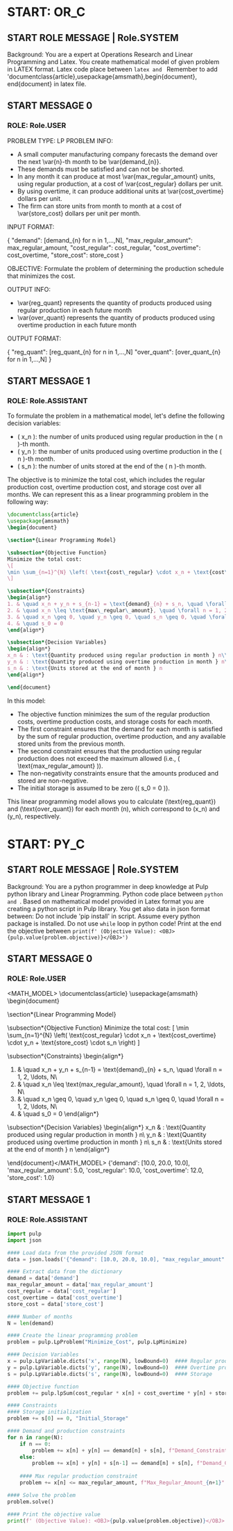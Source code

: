 # START: OR_C 
## START ROLE MESSAGE | Role.SYSTEM 
Background: You are a expert at Operations Research and Linear Programming and Latex. You create mathematical model of given problem in LATEX format. Latex code place between ```latex and ``` Remember to add 'documentclass{article},usepackage{amsmath},begin{document}, end{document} in latex file. 
## START MESSAGE 0 
### ROLE: Role.USER
<DESCRIPTION>
PROBLEM TYPE: LP
PROBLEM INFO:

- A small computer manufacturing company forecasts the demand over the next \var{n}-th month to be \var{demand_{n}}.
- These demands must be satisfied and can not be shorted.
- In any month it can produce at most \var{max_regular_amount} units, using regular production, at a cost of \var{cost_regular} dollars per unit. 
- By using overtime, it can produce additional units at \var{cost_overtime} dollars per unit. 
- The firm can store units from month to month at a cost of \var{store_cost} dollars per unit per month. 

INPUT FORMAT:

{
	"demand": [demand_{n} for n in 1,...,N],
	"max_regular_amount": max_regular_amount,
	"cost_regular": cost_regular,
	"cost_overtime": cost_overtime,
	"store_cost": store_cost
}


OBJECTIVE: Formulate the problem of determining the production schedule that minimizes the cost.

OUTPUT INFO:

- \var{reg_quant} represents the quantity of products produced using regular production in each future month
- \var{over_quant} represents the quantity of products produced using overtime production in each future month

OUTPUT FORMAT:

{
	"reg_quant": [reg_quant_{n} for n in 1,...,N]
	"over_quant": [over_quant_{n} for n in 1,...,N]
}
</DESCRIPTION>


## START MESSAGE 1 
### ROLE: Role.ASSISTANT
To formulate the problem in a mathematical model, let's define the following decision variables:

- \( x_n \): the number of units produced using regular production in the \( n \)-th month.
- \( y_n \): the number of units produced using overtime production in the \( n \)-th month.
- \( s_n \): the number of units stored at the end of the \( n \)-th month.

The objective is to minimize the total cost, which includes the regular production cost, overtime production cost, and storage cost over all months. We can represent this as a linear programming problem in the following way:

```latex
\documentclass{article}
\usepackage{amsmath}
\begin{document}

\section*{Linear Programming Model}

\subsection*{Objective Function}
Minimize the total cost:
\[
\min \sum_{n=1}^{N} \left( \text{cost\_regular} \cdot x_n + \text{cost\_overtime} \cdot y_n + \text{store\_cost} \cdot s_n \right)
\]

\subsection*{Constraints}
\begin{align*}
1. & \quad x_n + y_n + s_{n-1} = \text{demand}_{n} + s_n, \quad \forall n = 1, 2, \ldots, N\\
2. & \quad x_n \leq \text{max\_regular\_amount}, \quad \forall n = 1, 2, \ldots, N\\
3. & \quad x_n \geq 0, \quad y_n \geq 0, \quad s_n \geq 0, \quad \forall n = 1, 2, \ldots, N\\
4. & \quad s_0 = 0
\end{align*}

\subsection*{Decision Variables}
\begin{align*}
x_n & : \text{Quantity produced using regular production in month } n\\
y_n & : \text{Quantity produced using overtime production in month } n\\
s_n & : \text{Units stored at the end of month } n
\end{align*}

\end{document}
```

In this model:
- The objective function minimizes the sum of the regular production costs, overtime production costs, and storage costs for each month.
- The first constraint ensures that the demand for each month is satisfied by the sum of regular production, overtime production, and any available stored units from the previous month.
- The second constraint ensures that the production using regular production does not exceed the maximum allowed (i.e., \( \text{max\_regular\_amount} \)).
- The non-negativity constraints ensure that the amounts produced and stored are non-negative.
- The initial storage is assumed to be zero (\( s_0 = 0 \)). 

This linear programming model allows you to calculate \(\text{reg\_quant}\) and \(\text{over\_quant}\) for each month \(n\), which correspond to \(x_n\) and \(y_n\), respectively.

# START: PY_C 
## START ROLE MESSAGE | Role.SYSTEM 
Background: You are a python programmer in deep knowledge at Pulp python library and Linear Programming. Python code place between ```python and ```. Based on mathematical model provided in Latex format you are creating a python script in Pulp library. You get also data in json format between: <DATA></DATA> Do not include 'pip install' in script. Assume every python package is installed. Do not use `while` loop in python code! Print at the end the objective between <OBJ></OBJ> `print(f' (Objective Value): <OBJ>{pulp.value(problem.objective)}</OBJ>')` 
## START MESSAGE 0 
### ROLE: Role.USER
<MATH_MODEL>
\documentclass{article}
\usepackage{amsmath}
\begin{document}

\section*{Linear Programming Model}

\subsection*{Objective Function}
Minimize the total cost:
\[
\min \sum_{n=1}^{N} \left( \text{cost\_regular} \cdot x_n + \text{cost\_overtime} \cdot y_n + \text{store\_cost} \cdot s_n \right)
\]

\subsection*{Constraints}
\begin{align*}
1. & \quad x_n + y_n + s_{n-1} = \text{demand}_{n} + s_n, \quad \forall n = 1, 2, \ldots, N\\
2. & \quad x_n \leq \text{max\_regular\_amount}, \quad \forall n = 1, 2, \ldots, N\\
3. & \quad x_n \geq 0, \quad y_n \geq 0, \quad s_n \geq 0, \quad \forall n = 1, 2, \ldots, N\\
4. & \quad s_0 = 0
\end{align*}

\subsection*{Decision Variables}
\begin{align*}
x_n & : \text{Quantity produced using regular production in month } n\\
y_n & : \text{Quantity produced using overtime production in month } n\\
s_n & : \text{Units stored at the end of month } n
\end{align*}

\end{document}</MATH_MODEL>
<DATA>
{'demand': [10.0, 20.0, 10.0], 'max_regular_amount': 5.0, 'cost_regular': 10.0, 'cost_overtime': 12.0, 'store_cost': 1.0}</DATA>


## START MESSAGE 1 
### ROLE: Role.ASSISTANT
```python
import pulp
import json

#### Load data from the provided JSON format
data = json.loads('{"demand": [10.0, 20.0, 10.0], "max_regular_amount": 5.0, "cost_regular": 10.0, "cost_overtime": 12.0, "store_cost": 1.0}')

#### Extract data from the dictionary
demand = data['demand']
max_regular_amount = data['max_regular_amount']
cost_regular = data['cost_regular']
cost_overtime = data['cost_overtime']
store_cost = data['store_cost']

#### Number of months
N = len(demand)

#### Create the linear programming problem
problem = pulp.LpProblem("Minimize_Cost", pulp.LpMinimize)

#### Decision Variables
x = pulp.LpVariable.dicts('x', range(N), lowBound=0)  #### Regular production
y = pulp.LpVariable.dicts('y', range(N), lowBound=0)  #### Overtime production
s = pulp.LpVariable.dicts('s', range(N), lowBound=0)  #### Storage

#### Objective function
problem += pulp.lpSum(cost_regular * x[n] + cost_overtime * y[n] + store_cost * s[n] for n in range(N)), "Total_Cost"

#### Constraints
#### Storage initialization
problem += s[0] == 0, "Initial_Storage"

#### Demand and production constraints
for n in range(N):
    if n == 0:
        problem += x[n] + y[n] == demand[n] + s[n], f"Demand_Constraint_{n+1}"
    else:
        problem += x[n] + y[n] + s[n-1] == demand[n] + s[n], f"Demand_Constraint_{n+1}"
        
    #### Max regular production constraint
    problem += x[n] <= max_regular_amount, f"Max_Regular_Amount_{n+1}"

#### Solve the problem
problem.solve()

#### Print the objective value
print(f' (Objective Value): <OBJ>{pulp.value(problem.objective)}</OBJ>')
```

